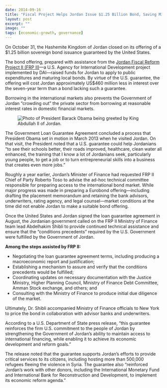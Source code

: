 ```yaml
---
date: 2014-09-16
title: "Fiscal Project Helps Jordan Issue $1.25 Billion Bond, Saving Millions for Development"
layout: post
excerpt: ""
image: ""
tags: [economic-growth, governance]
---
```

<p>On October 31, the Hashemite Kingdom of Jordan closed on its offering of a $1.25 billion sovereign bond issuance guaranteed by the United States.</p><p>The bond offering, prepared with assistance from the <a href="http://dai.com/our-work/projects/jordan-fiscal-reform-project-ii-and-bridge-activity-frp-ii-frp-bridge">Jordan Fiscal Reform Project II (FRP II)</a>—a U.S. Agency for International Development project implemented by DAI—raised funds for Jordan to apply to public expenditures and maturing local bonds. By virtue of the U.S. guarantee, the offering will cost Jordan approximately US$460 million less in interest over the seven-year term than a bond lacking such a guarantee.</p><p>Borrowing in the international markets also prevents the Government of Jordan “crowding out” the private sector from borrowing at reasonable interest rates in domestic financial markets.</p><figure class="kg-card kg-image-card"><img src="https://pubs.ghost.io/uploads/jordan-1.jpg" class="kg-image" alt="Photo of President Barack Obama being greeted by King Abdullah II of Jordan." loading="lazy" title="President Barack Obama is greeted by King Abdullah II of Jordan upon his arrival at Al Hummar Palace in Amman, Jordan, March 22, 2013. Photo Credit: Official White House Photo by Pete Souza"></figure><p>The Government Loan Guarantee Agreement concluded a process that President Obama set in motion in March 2013 when he visited Jordan. On that visit, the President noted that a U.S. guarantee could help Jordanians “to see their schools better, their roads improved, healthcare, clean water all enhanced, the training that I know a lot of Jordanians seek, particularly young people, to get a job or to turn entrepreneurial skills into a business that creates even more jobs.”</p><p>Roughly a year earlier, Jordan’s Minister of Finance had requested FRP II Chief of Party Roberto Toso to advise the ad-hoc technical committee responsible for preparing access to the international bond market. While major progress was made in preparing a Eurobond offering—including drafting the placement memorandum and retaining the bank advisors, underwriters, rating agency, and legal counsel—market conditions at the time did not enable Jordan to make a suitable bond offering.</p><p>Once the United States and Jordan signed the loan guarantee agreement in August, the Jordanian government called on the FRP II Ministry of Finance team lead Abdelhakim Shibli to provide continued technical assistance and ensure that the “conditions precedents” required by the U.S. Government were fulfilled by the Government of Jordan.</p><p><strong>Among the steps assisted by FRP II:</strong></p><ul><li>Negotiating the loan guarantee agreement terms, including producing a macroeconomic report and justification;</li><li>Establishing a mechanism to assure and verify that the conditions precedents would be fulfilled;</li><li>Coordinating updates on necessary documentation with the Justice Ministry, Higher Planning Council, Ministry of Finance Debt Committee, Amman Stock exchange, and others; and</li><li>Consulting with the Ministry of Finance to produce initial due diligence of the market.</li></ul><p>Ultimately, Dr. Shibli accompanied Ministry of Finance officials to New York to price the bond in collaboration with advisor banks and underwriters.</p><p>According to a U.S. Department of State press release, “this guarantee reinforces the firm U.S. commitment to the people of Jordan by strengthening the Government of Jordan’s ability to maintain access to international financing, while enabling it to achieve its economic development and reform goals.”</p><p>The release noted that the guarantee supports Jordan’s efforts to provide critical services to its citizens, including hosting more than 500,000 refugees fleeing the violence in Syria. The guarantee also “reinforced Jordan’s work with other donors, including the International Monetary Fund and International Bank for Reconstruction and Development, to implement its economic reform agenda.”</p>
  
